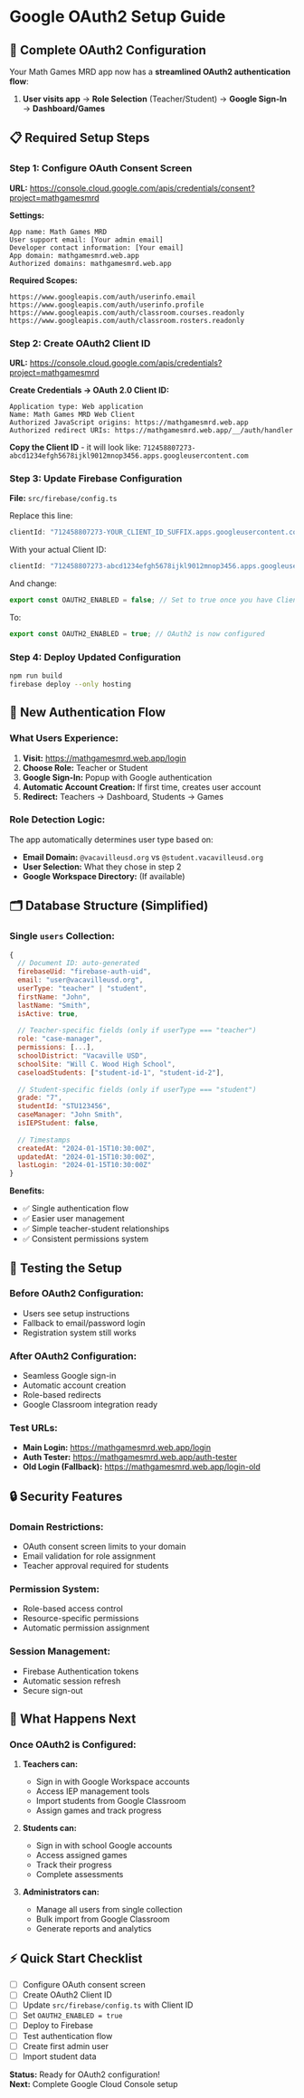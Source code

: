 # Google OAuth2 Setup Guide

## 🎯 **Complete OAuth2 Configuration**

Your Math Games MRD app now has a **streamlined OAuth2 authentication flow**:

1. **User visits app** → **Role Selection** (Teacher/Student) → **Google Sign-In** → **Dashboard/Games**

## 📋 **Required Setup Steps**

### **Step 1: Configure OAuth Consent Screen**

**URL:** https://console.cloud.google.com/apis/credentials/consent?project=mathgamesmrd

**Settings:**
```
App name: Math Games MRD
User support email: [Your admin email]
Developer contact information: [Your email]
App domain: mathgamesmrd.web.app
Authorized domains: mathgamesmrd.web.app
```

**Required Scopes:**
```
https://www.googleapis.com/auth/userinfo.email
https://www.googleapis.com/auth/userinfo.profile
https://www.googleapis.com/auth/classroom.courses.readonly
https://www.googleapis.com/auth/classroom.rosters.readonly
```

### **Step 2: Create OAuth2 Client ID**

**URL:** https://console.cloud.google.com/apis/credentials?project=mathgamesmrd

**Create Credentials → OAuth 2.0 Client ID:**
```
Application type: Web application
Name: Math Games MRD Web Client
Authorized JavaScript origins: https://mathgamesmrd.web.app
Authorized redirect URIs: https://mathgamesmrd.web.app/__/auth/handler
```

**Copy the Client ID** - it will look like:
`712458807273-abcd1234efgh5678ijkl9012mnop3456.apps.googleusercontent.com`

### **Step 3: Update Firebase Configuration**

**File:** `src/firebase/config.ts`

Replace this line:
```typescript
clientId: "712458807273-YOUR_CLIENT_ID_SUFFIX.apps.googleusercontent.com",
```

With your actual Client ID:
```typescript
clientId: "712458807273-abcd1234efgh5678ijkl9012mnop3456.apps.googleusercontent.com",
```

And change:
```typescript
export const OAUTH2_ENABLED = false; // Set to true once you have Client ID
```

To:
```typescript
export const OAUTH2_ENABLED = true; // OAuth2 is now configured
```

### **Step 4: Deploy Updated Configuration**

```bash
npm run build
firebase deploy --only hosting
```

## 🔄 **New Authentication Flow**

### **What Users Experience:**

1. **Visit:** https://mathgamesmrd.web.app/login
2. **Choose Role:** Teacher or Student
3. **Google Sign-In:** Popup with Google authentication
4. **Automatic Account Creation:** If first time, creates user account
5. **Redirect:** Teachers → Dashboard, Students → Games

### **Role Detection Logic:**

The app automatically determines user type based on:
- **Email Domain:** `@vacavilleusd.org` vs `@student.vacavilleusd.org`
- **User Selection:** What they chose in step 2
- **Google Workspace Directory:** (If available)

## 🗂️ **Database Structure (Simplified)**

### **Single `users` Collection:**

```javascript
{
  // Document ID: auto-generated
  firebaseUid: "firebase-auth-uid",
  email: "user@vacavilleusd.org",
  userType: "teacher" | "student",
  firstName: "John",
  lastName: "Smith",
  isActive: true,
  
  // Teacher-specific fields (only if userType === "teacher")
  role: "case-manager",
  permissions: [...],
  schoolDistrict: "Vacaville USD",
  schoolSite: "Will C. Wood High School",
  caseloadStudents: ["student-id-1", "student-id-2"],
  
  // Student-specific fields (only if userType === "student")  
  grade: "7",
  studentId: "STU123456",
  caseManager: "John Smith",
  isIEPStudent: false,
  
  // Timestamps
  createdAt: "2024-01-15T10:30:00Z",
  updatedAt: "2024-01-15T10:30:00Z",
  lastLogin: "2024-01-15T10:30:00Z"
}
```

**Benefits:**
- ✅ Single authentication flow
- ✅ Easier user management
- ✅ Simple teacher-student relationships
- ✅ Consistent permissions system

## 🧪 **Testing the Setup**

### **Before OAuth2 Configuration:**
- Users see setup instructions
- Fallback to email/password login
- Registration system still works

### **After OAuth2 Configuration:**
- Seamless Google sign-in
- Automatic account creation
- Role-based redirects
- Google Classroom integration ready

### **Test URLs:**
- **Main Login:** https://mathgamesmrd.web.app/login
- **Auth Tester:** https://mathgamesmrd.web.app/auth-tester
- **Old Login (Fallback):** https://mathgamesmrd.web.app/login-old

## 🔒 **Security Features**

### **Domain Restrictions:**
- OAuth consent screen limits to your domain
- Email validation for role assignment
- Teacher approval required for students

### **Permission System:**
- Role-based access control
- Resource-specific permissions
- Automatic permission assignment

### **Session Management:**
- Firebase Authentication tokens
- Automatic session refresh
- Secure sign-out

## 🚀 **What Happens Next**

### **Once OAuth2 is Configured:**

1. **Teachers can:**
   - Sign in with Google Workspace accounts
   - Access IEP management tools
   - Import students from Google Classroom
   - Assign games and track progress

2. **Students can:**
   - Sign in with school Google accounts
   - Access assigned games
   - Track their progress
   - Complete assessments

3. **Administrators can:**
   - Manage all users from single collection
   - Bulk import from Google Classroom
   - Generate reports and analytics

## ⚡ **Quick Start Checklist**

- [ ] Configure OAuth consent screen
- [ ] Create OAuth2 Client ID
- [ ] Update `src/firebase/config.ts` with Client ID
- [ ] Set `OAUTH2_ENABLED = true`
- [ ] Deploy to Firebase
- [ ] Test authentication flow
- [ ] Create first admin user
- [ ] Import student data

**Status:** Ready for OAuth2 configuration!  
**Next:** Complete Google Cloud Console setup
